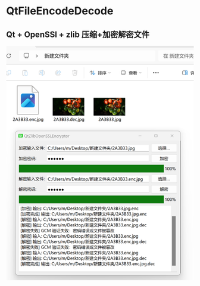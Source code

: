 # QtFileEncodeDecode

## Qt + OpenSSl + zlib 压缩+加密解密文件

<p align="center">
  <img src="preview.png" alt="预览图" width="800">
</p>

